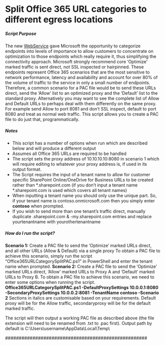 # Split Office 365 URL categories to different egress locations 

##### Script Purpose 
The new [WebService](https://docs.microsoft.com/en-us/office365/enterprise/office-365-ip-web-service) gave Microsoft the opportunity to categorize endpoints into levels of importance to allow customers to concentrate on optimization to those endpoints which really require it, thus simplifying the connectivity approach. 
Microsoft strongly recommend core ‘Optimize’ marked traffic is sent direct, not SSL inspected or hairpinned.  These endpoints represent Office 365 scenarios that are the most sensitive to network performance, latency and availability and account for over 80% of the volume of traffic to the service in only a small number of endpoints.
Therefore, a common scenario for a PAC file would be to send these URLs direct, send the ‘Allow’ list to an optimized proxy and the ‘Default’ list to the standard proxy. Alternatively you may want to see the complete list of Allow and Default URLs to perhaps deal with them differently on the same proxy. For example send Allow to port 8081 and don’t SSL inspect, default to port 8080 and treat as normal web traffic. This script allows you to create a PAC file to do just that, programmatically. 


##### Notes

- This script has a number of options when run which are described below and will produce a different output 
- Assumes all Office 365 URLs are required to be handled 
- The script sets the proxy address of 10.10.10.10:8080 in scenario 1 which will require editing to whatever your proxy address is, if used in its output format.
- The Script requires the input of a tenant name to allow for customer specific SharePoint Online/OneDrive for Business URLs to be created rather than *.sharepoint.com (if you don’t input a tenant name *.sharepoint.com is used which covers all tenant names)
- When inputting a tenant name you should only use the unique part. So, if your tenant name is contoso.onmicrosoft.com then you simply enter **contoso** when prompted. 
- If you wish to send more than one tenant’s traffic direct, manually duplicate <yourtenantname>.sharepoint.com & <yourtenantname>-my.sharepoint.com entries and replace yourtenantname with yourothertenantname



##### How do I run the script? 

**Scenario 1:** Create a PAC file to send the ‘Optimize’ marked URLs direct, and all other URLs (Allow & Default) via a single proxy
To obtain a PAC file to achieve this scenario, simply run the script “Office365URLCategorySplitPAC.ps1” in PowerShell and enter the tenant name when prompted. 
**Scenario 2:** Create a PAC file to send the ‘Optimize’ marked URLs direct, ‘Allow’ marked URLs to Proxy A and ‘Default’ marked URLs to Proxy B.
To obtain a PAC file to achieve this scenario, we need to enter some options when running the script.
**Office365URLCategorySplitPAC.ps1 -DefaultProxySettings 10.0.0.1:8080 -SecondaryProxySettings 10.0.0.2:8081 -TenantName contoso -Scenario 2**
Sections in italics are customisable based on your requirements. Default proxy will be for the Allow traffic, secondaryproxy will be for the default marked traffic.

 The script will then output a working PAC file as described above (the file extension will need to be renamed from .txt to .pac first). Output path by default is C:\Users\username\AppData\Local\Temp\



####################################################


